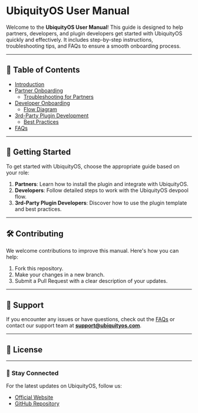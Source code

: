 # UbiquityOS User Manual

Welcome to the **UbiquityOS User Manual**! This guide is designed to help partners, developers, and plugin developers get started with UbiquityOS quickly and effectively. 
It includes step-by-step instructions, troubleshooting tips, and FAQs to ensure a smooth onboarding process.

---

## 📖 **Table of Contents**
- [Introduction](Introduction.md)
- [Partner Onboarding](Partner-Onboarding/Guide.md)
  - [Troubleshooting for Partners](Partner-Onboarding/Troubleshooting.md)
- [Developer Onboarding](Developer-Onboarding/Guide.md)
  - [Flow Diagram](Developer-Onboarding/Flow-Diagram.png)
- [3rd-Party Plugin Development](Plugin-Development/Template-Guide.md)
  - [Best Practices](Plugin-Development/Best-Practices.md)
- [FAQs](FAQs.md)

---

## 🚀 **Getting Started**
To get started with UbiquityOS, choose the appropriate guide based on your role:  
1. **Partners**: Learn how to install the plugin and integrate with UbiquityOS.  
2. **Developers**: Follow detailed steps to work with the UbiquityOS devpool flow.  
3. **3rd-Party Plugin Developers**: Discover how to use the plugin template and best practices.  

---

## 🛠️ **Contributing**
We welcome contributions to improve this manual. Here's how you can help:
1. Fork this repository.
2. Make your changes in a new branch.
3. Submit a Pull Request with a clear description of your updates.

---

## 📩 **Support**
If you encounter any issues or have questions, check out the [FAQs](FAQs.md) or contact our support team at **support@ubiquityos.com**.

---

## 📄 **License**

---

### 🌟 **Stay Connected**
For the latest updates on UbiquityOS, follow us:
- [Official Website](https://www.ubiquityos.com)
- [GitHub Repository](https://github.com/ubiquity-os/)
